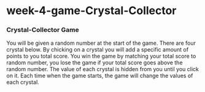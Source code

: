 # week-4-game-Crystal-Collector
### Crystal-Collector Game
You will be given a random number at the start of the game.
There are four crystal below. By chicking on a crystal you will add a specific amount of points to you total score.
You win the game by matching your total score to random number, you lose the game if your total score goes above the random number.
The value of each crystal is hidden from you until you click on it.
Each time when the game starts, the game will change the values of each crystal.
